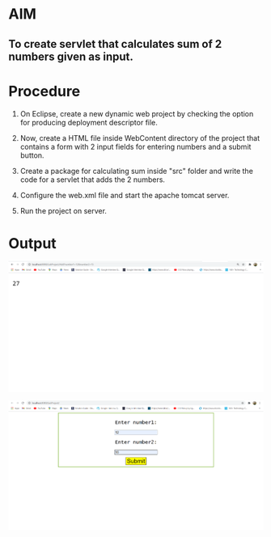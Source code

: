# AIM
## To create servlet that calculates sum of 2 numbers given as input.
  
# Procedure
 1) On Eclipse, create a new dynamic web project by checking the option for producing deployment descriptor file.
   
 2) Now, create a HTML file inside WebContent directory of the project that contains a form with 2 input fields for entering numbers and a submit button.
    
 3) Create a package for calculating sum inside "src" folder and write the code for a servlet that adds the 2 numbers.
    
 4) Configure the web.xml file and start the apache tomcat server.
    
 5) Run the project on server.
   
# Output

![output](output/output.png)
  
![output](output/form_out.png)
